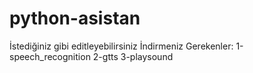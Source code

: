 # python-asistan
İstediğiniz gibi editleyebilirsiniz
İndirmeniz Gerekenler:
1-speech_recognition
2-gtts
3-playsound
